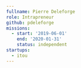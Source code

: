 ```yaml
---
fullname: Pierre Deleforge
role: Intrapreneur
github: pdeleforge
missions:
  - start: '2019-06-01'
    end: '2020-01-31'
    status: independent
startups:
  - itou
---
```

